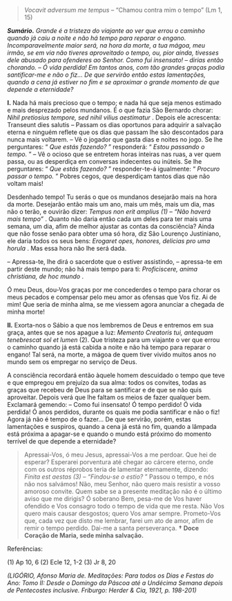 > *Vocavit adversum me tempus* – “Chamou contra mim o tempo” (Lm 1, 15)

***Sumário.** Grande é a tristeza do viajante ao ver que errou o caminho quando já caiu a noite e não há tempo para reparar o engano. Incomparavelmente maior será, na hora da morte, a tua mágoa, meu irmão, se em via não tiveres aproveitado o tempo, ou, pior ainda, tivesses dele abusado para ofenderes ao Senhor. Como fui insensato! – dirias então chorando. – Ó vida perdida! Em tantos anos, com tão grandes graças podia santificar-me e não o fiz… De que servirão então estas lamentações, quando a cena já estiver no fim e se aproximar o grande momento de que depende a eternidade?*

**I.** Nada há mais precioso que o tempo; e nada há que seja menos estimado e mais desprezado pelos mundanos. É o que fazia São Bernardo chorar: *Nihil pretiosius tempore, sed nihil vilius aestimatur* . Depois ele acrescenta: Transeunt dies salutis – Passam os dias oportunos para adquirir a salvação eterna e ninguém reflete que os dias que passam lhe são descontados para nunca mais voltarem. – Vê o jogador que gasta dias e noites no jogo. Se lhe perguntares: “ *Que estás fazendo?* ” responderá: “ *Estou passando o tempo.* ” – Vê o ocioso que se entretem horas inteiras nas ruas, a ver quem passa, ou as desperdiça em conversas indecentes ou inúteis. Se lhe perguntares: “ *Que estás fazendo?* ” responder-te-á igualmente: “ *Procuro passar o tempo.* ” Pobres cegos, que desperdiçam tantos dias que não voltam mais!

Desdenhado tempo! Tu serás o que os mundanos desejarão mais na hora da morte. Desejarão então mais um ano, mais um mês, mais um dia, mas não o terão, e ouvirão dizer: *Tempus non erit amplius (1) – “Não haverá mais tempo”* . Quanto não daria então cada um deles para ter mais uma semana, um dia, afim de melhor ajustar as contas da consciência? Ainda que não fosse senão para obter uma só hora, diz São Lourenço Justiniano, ele daria todos os seus bens: *Erogaret opes, honores, delicias pro uma horula* . Mas essa hora não lhe será dada.

– Apressa-te, lhe dirá o sacerdote que o estiver assistindo, – apressa-te em partir deste mundo; não há mais tempo para ti: *Proficiscere, anima christiana, de hoc mundo* .

Ó meu Deus, dou-Vos graças por me concederdes o tempo para chorar os meus pecados e compensar pelo meu amor as ofensas que Vos fiz. Ai de mim! Que seria de minha alma, se me viessem agora anunciar a chegada de minha morte!

**II.** Exorta-nos o Sábio a que nos lembremos de Deus e entremos em sua graça, antes que se nos apague a luz: *Memento Creatoris tui, antequam tenebrescat sol et lumen* (2). Que tristeza para um viajante o ver que errou o caminho quando já está cabida a noite e não há tempo para reparar o engano! Tal será, na morte, a mágoa de quem tiver vivido muitos anos no mundo sem os empregar no serviço de Deus.

A consciência recordará então àquele homem descuidado o tempo que teve e que empregou em prejuízo da sua alma: todos os convites, todas as graças que recebeu de Deus para se santificar e de que se não quis aproveitar. Depois verá que lhe faltam os meios de fazer qualquer bem. Exclamará gemendo: – Como fui insensato! Ó tempo perdido! Ó vida perdida! Ó anos perdidos, durante os quais me podia santificar e não o fiz! Agora já não é tempo de o fazer… De que servirão, porém, estas lamentações e suspiros, quando a cena já está no fim, quando a lâmpada está próxima a apagar-se e quando o mundo está próximo do momento terrível de que depende a eternidade?

> Apressai-Vos, ó meu Jesus, apressai-Vos a me perdoar. Que hei de esperar? Esperarei porventura até chegar ao cárcere eterno, onde com os outros réprobos teria de lamentar eternamente, dizendo: *Finita est aestas (3) – “Findou-se o estio?* ” Passou o tempo, e nós não nos salvámos! Não, meu Senhor, não quero mais resistir a vosso amoroso convite. Quem sabe se a presente meditação não é o último aviso que me dirigis? Ó soberano Bem, pesa-me de Vos haver ofendido e Vos consagro todo o tempo de vida que me resta. Não Vos quero mais causar desgostos; quero Vos amar sempre. Prometo-Vos que, cada vez que disto me lembrar, farei um ato de amor, afim de remir o tempo perdido. Dai-me a santa perseverança. **† Doce Coração de Maria, sede minha salvação.**

Referências:

\(1\) Ap 10, 6 (2) Ecle 12, 1-2 (3) Jr 8, 20

*(LIGÓRIO, Afonso Maria de. Meditações: Para todos os Dias e Festas do Ano: Tomo II: Desde o Domingo da Páscoa até a Undécima Semana depois de Pentecostes inclusive. Friburgo: Herder & Cia, 1921, p. 198-201)*
